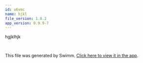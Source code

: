 ```yaml
---
id: u6vmc
name: hjkl
file_version: 1.0.2
app_version: 0.9.9-7
---
```


hgjklhjk

<br/>

This file was generated by Swimm. [Click here to view it in the app](https://swimm-web-app.web.app/repos/ls4DA2fLasmQuEbT4ipw/docs/u6vmc).